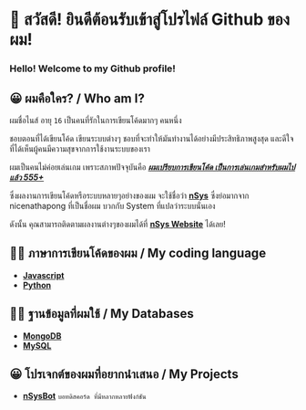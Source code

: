 # 👋 สวัสดี! ยินดีต้อนรับเข้าสู่โปรไฟล์ Github ของผม!

### Hello! Welcome to my Github profile!

## 😀 ผมคือใคร? / Who am I?

ผมชื่อไนส์ อายุ `16` เป็นคนที่รักในการเขียนโค้ดมากๆ คนหนึ่ง

ชอบตอนที่ได้เขียนโค้ด เขียนระบบต่างๆ ชอบที่จะทำให้มันทำงานได้อย่างมีประสิทธิภาพสูงสุด และดีใจที่ได้เห็นผู้คนมีความสุขจากการใช้งานระบบของเรา

ผมเป็นคนไม่ค่อยเล่นเกม เพราะสภาพปัจจุบันคือ <ins>***ผมเปรียบการเขียนโค้ด เป็นการเล่นเกมสำหรับผมไปแล้ว 555+***</ins>

ซึ่งผลงานการเขียนโค้ดหรือระบบหลายๆอย่างของผม จะใช้ชื่อว่า [**nSys**](https://www.nsys.site) ซึ่งย่อมากจาก nicenathapong ที่เป็นชื่อผม บวกกับ System ที่แปลว่าระบบนั่นเอง

ดังนั้น คุณสามารถติดตามผลงานต่างๆของผมได้ที่ [**nSys Website**](https://www.nsys.site) ได้เลย!

## 👨‍💻 ภาษาการเขียนโค้ดของผม / My coding language

- [**Javascript**](https://www.javascript.com/)
- [**Python**](https://www.python.org/)

## 👨‍💻 ฐานข้อมูลที่ผมใช้ / My Databases

- [**MongoDB**](https://www.mongodb.com/)
- [**MySQL**](https://www.mysql.com/)

## 😀 โปรเจกต์ของผมที่อยากนำเสนอ / My Projects

- [**nSysBot**](https://www.aquabot.online) `บอทดิสคอร์ด ที่มีหลากหลายฟังก์ชัน`
